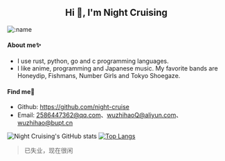 <h2 align="center">Hi 👋, I'm Night Cruising</h2>

![:name](https://count.getloli.com/get/@:night-cruise?theme=rule34)

#### About me✨ 

* I use rust, python, go and c programming languages.
* I like anime, programming and Japanese music. My favorite bands are Honeydip, Fishmans, Number Girls and Tokyo Shoegaze.

#### Find me👀

* Github: <https://github.com/night-cruise>
* Email: <2586447362@qq.com>、<wuzhihaoQ@aliyun.com>、<wuzhihao@bupt.cn>

![Night Cruising's GitHub stats](https://github-readme-stats-git-masterrstaa-rickstaa.vercel.app/api?username=night-cruise&show_icons=true&count_private=true)
[![Top Langs](https://github-readme-stats.vercel.app/api/top-langs/?username=night-cruise&layout=compact&hide=javascript,html,css,PowerShell)](https://github.com/anuraghazra/github-readme-stats)

> 已失业，现在很闲
